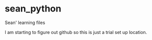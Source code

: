 # sean_python
Sean' learning files

I am starting to figure out github so this is just a trial set up location.
